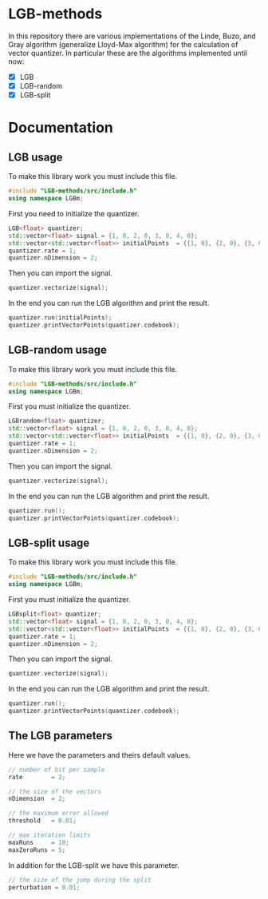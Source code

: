 # LGB-methods
In this repository there are various implementations of the Linde, Buzo, and Gray algorithm (generalize Lloyd-Max algorithm) for the calculation of vector quantizer. In particular these are the algorithms implemented until now:

- [x] LGB
- [x] LGB-random
- [x] LGB-split

# Documentation

## LGB usage

To make this library work you must include this file.
```cpp
#include "LGB-methods/src/include.h"
using namespace LGBm;
```

First you need to initialize the quantizer.
```cpp
LGB<float> quantizer;
std::vector<float> signal = {1, 0, 2, 0, 3, 0, 4, 0};
std::vector<std::vector<float>> initialPoints  = {{1, 0}, {2, 0}, {3, 0}, {4, 0}};
quantizer.rate = 1;
quantizer.nDimension = 2;
```

Then you can import the signal.
```cpp
quantizer.vectorize(signal);
```

In the end you can run the LGB algorithm and print the result.
```cpp
quantizer.run(initialPoints);
quantizer.printVectorPoints(quantizer.codebook);
```

## LGB-random usage

To make this library work you must include this file.
```cpp
#include "LGB-methods/src/include.h"
using namespace LGBm;
```

First you must initialize the quantizer.
```cpp
LGBrandom<float> quantizer;
std::vector<float> signal = {1, 0, 2, 0, 3, 0, 4, 0};
std::vector<std::vector<float>> initialPoints  = {{1, 0}, {2, 0}, {3, 0}, {4, 0}};
quantizer.rate = 1;
quantizer.nDimension = 2;
```

Then you can import the signal.
```cpp
quantizer.vectorize(signal);
```

In the end you can run the LGB algorithm and print the result.
```cpp
quantizer.run();
quantizer.printVectorPoints(quantizer.codebook);
```

## LGB-split usage

To make this library work you must include this file.
```cpp
#include "LGB-methods/src/include.h"
using namespace LGBm;
```

First you must initialize the quantizer.
```cpp
LGBsplit<float> quantizer;
std::vector<float> signal = {1, 0, 2, 0, 3, 0, 4, 0};
std::vector<std::vector<float>> initialPoints  = {{1, 0}, {2, 0}, {3, 0}, {4, 0}};
quantizer.rate = 1;
quantizer.nDimension = 2;
```

Then you can import the signal.
```cpp
quantizer.vectorize(signal);
```

In the end you can run the LGB algorithm and print the result.
```cpp
quantizer.run();
quantizer.printVectorPoints(quantizer.codebook);
```


## The LGB parameters

Here we have the parameters and theirs default values.
```cpp
// number of bit per sample
rate        = 2;

// the size of the vectors
nDimension  = 2;

// the maximum error allowed
threshold   = 0.01;

// max iteration limits
maxRuns     = 10;
maxZeroRuns = 5;
```
In addition for the LGB-split we have this parameter.
```cpp
// the size of the jump during the split
perturbation = 0.01;
```